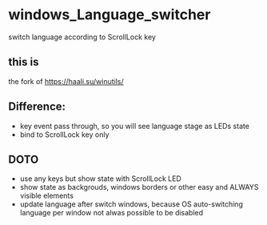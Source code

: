 # windows_Language_switcher
switch language according to ScrollLock key

## this is
the fork of <https://haali.su/winutils/>

## Difference:
* key event pass through, so you will see language stage as LEDs state
* bind to ScrollLock key only

## DOTO
* use any keys but show state with ScrollLock LED
* show state as backgrouds, windows borders or other easy and ALWAYS visible elements
* update language after switch windows, because OS auto-switching language per window not alwas possible to be disabled
